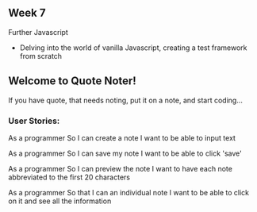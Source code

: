 ## Week 7

Further Javascript

* Delving into the world of vanilla Javascript, creating a test framework from scratch

## Welcome to Quote Noter!

If you have quote,
that needs noting,
put it on a note,
and start coding...

### User Stories:

As a programmer
So I can create a note
I want to be able to input text

As a programmer
So I can save my note
I want to be able to click 'save'

As a programmer
So I can preview the note
I want to have each note abbreviated to the first 20 characters

As a programmer
So that I can an individual note
I want to be able to click on it and see all the information
